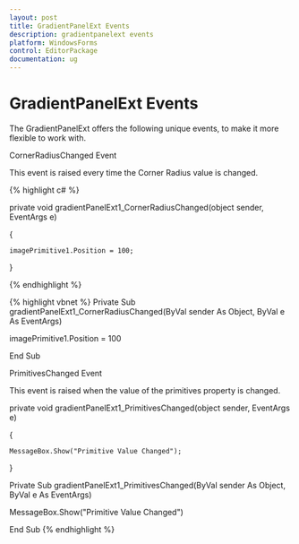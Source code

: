 ```yaml
---
layout: post
title: GradientPanelExt Events
description: gradientpanelext events
platform: WindowsForms
control: EditorPackage 
documentation: ug
---
```

# GradientPanelExt Events

The GradientPanelExt offers the following unique events, to make it more flexible to work with.

CornerRadiusChanged Event

This event is raised every time the Corner Radius value is changed.



{% highlight c# %}

private void gradientPanelExt1_CornerRadiusChanged(object sender, EventArgs e)

{

    imagePrimitive1.Position = 100;

}



{% endhighlight  %}


{% highlight vbnet %}
Private Sub gradientPanelExt1_CornerRadiusChanged(ByVal sender As Object, ByVal e As EventArgs)

imagePrimitive1.Position = 100

End Sub

 PrimitivesChanged Event

 This event is raised when the value of the primitives property is changed.





private void gradientPanelExt1_PrimitivesChanged(object sender, EventArgs e)

{

    MessageBox.Show("Primitive Value Changed");

}





Private Sub gradientPanelExt1_PrimitivesChanged(ByVal sender As Object, ByVal e As EventArgs)

MessageBox.Show("Primitive Value Changed")

End Sub
{% endhighlight  %}